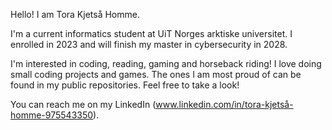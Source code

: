 Hello! I am Tora Kjetså Homme.

I'm a current informatics student at UiT Norges arktiske universitet. I enrolled in 2023 and will finish my master in cybersecurity in 2028.

I'm interested in coding, reading, gaming and horseback riding! I love doing small coding projects and games. The ones I am most proud of can be found in my public repositories. Feel free to take a look!

You can reach me on my LinkedIn (www.linkedin.com/in/tora-kjetså-homme-975543350).

<!---
ToraKH/ToraKH is a ✨ special ✨ repository because its `README.md` (this file) appears on your GitHub profile.
You can click the Preview link to take a look at your changes.
--->
